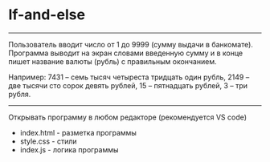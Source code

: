 # If-and-else

____

Пользователь вводит число от 1 до 9999 (сумму выдачи в банкомате). Программа выводит на экран словами введенную сумму и в конце пишет название валюты (рубль) с правильным окончанием.

Например: 7431 – семь тысяч четыреста тридцать один рубль, 2149 – две тысячи сто сорок девять рублей, 15 – пятнадцать рублей, 3 – три рубля.

____

Открывать программу в любом редакторе (рекомендуется VS code)
- index.html - разметка программы
- style.css  - стили
- index.js   - логика программы
